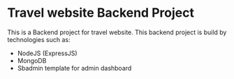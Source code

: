 # Travel website Backend Project

This is a Backend project for travel website.  This backend project is build by technologies such as:

- NodeJS (ExpressJS)
- MongoDB
- Sbadmin template for admin dashboard